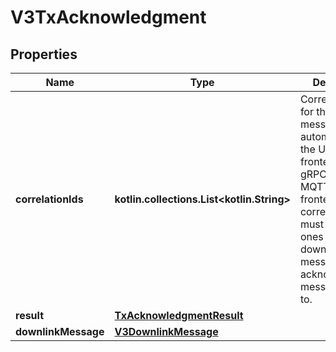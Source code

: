 
# V3TxAcknowledgment

## Properties
Name | Type | Description | Notes
------------ | ------------- | ------------- | -------------
**correlationIds** | **kotlin.collections.List&lt;kotlin.String&gt;** | Correlation IDs for the downlink message. Set automatically by the UDP and LBS frontends. For gRPC and the MQTT v3 frontends, the correlation IDs must match the ones of the downlink message the Tx acknowledgment message refers to. |  [optional]
**result** | [**TxAcknowledgmentResult**](TxAcknowledgmentResult.md) |  |  [optional]
**downlinkMessage** | [**V3DownlinkMessage**](V3DownlinkMessage.md) |  |  [optional]



